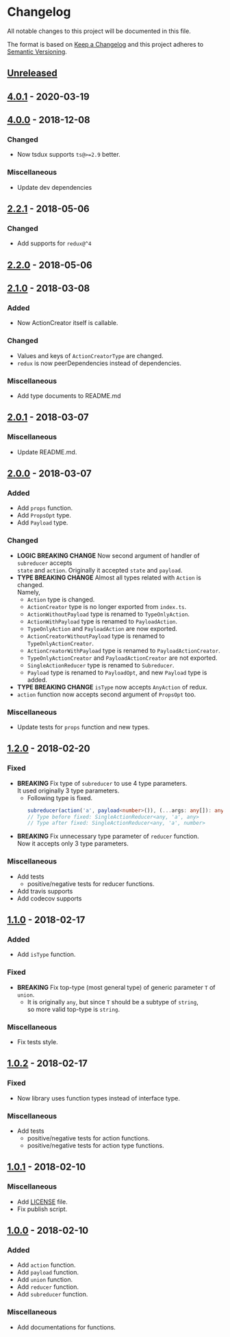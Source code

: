 # Changelog
All notable changes to this project will be documented in this file.

The format is based on [Keep a Changelog](http://keepachangelog.com/en/1.0.0/)
and this project adheres to [Semantic Versioning](http://semver.org/spec/v2.0.0.html).

## [Unreleased]

## [4.0.1] - 2020-03-19

## [4.0.0] - 2018-12-08

### Changed
- Now tsdux supports `ts@>=2.9` better.

### Miscellaneous
- Update dev dependencies

## [2.2.1] - 2018-05-06

### Changed
- Add supports for `redux@^4`

## [2.2.0] - 2018-05-06

## [2.1.0] - 2018-03-08

### Added
- Now ActionCreator itself is callable.

### Changed
- Values and keys of `ActionCreatorType` are changed.
- `redux` is now peerDependencies instead of dependencies.

### Miscellaneous
- Add type documents to README.md

## [2.0.1] - 2018-03-07

### Miscellaneous
- Update README.md.

## [2.0.0] - 2018-03-07

### Added
- Add `props` function.
- Add `PropsOpt` type.
- Add `Payload` type.

### Changed
- **LOGIC BREAKING CHANGE** Now second argument of handler of `subreducer` accepts  
  `state` and `action`. Originally it accepted `state` and `payload`.
- **TYPE BREAKING CHANGE** Almost all types related with `Action` is changed.  
  Namely,
    - `Action` type is changed.
    - `ActionCreator` type is no longer exported from `index.ts`.
    - `ActionWithoutPayload` type is renamed to `TypeOnlyAction`.
    - `ActionWithPayload` type is renamed to `PayloadAction`.
    - `TypeOnlyAction` and `PayloadAction` are now exported.
    - `ActionCreatorWithoutPayload` type is renamed to `TypeOnlyActionCreator`.
    - `ActionCreatorWithPayload` type is renamed to `PayloadActionCreator`.
    - `TypeOnlyActionCreator` and `PayloadActionCreator` are not exported.
    - `SingleActionReducer` type is renamed to `Subreducer`.
    - `Payload` type is renamed to `PayloadOpt`, and new `Payload` type is added.
- **TYPE BREAKING CHANGE** `isType` now accepts `AnyAction` of redux.
- `action` function now accepts second argument of `PropsOpt` too.

### Miscellaneous
- Update tests for `props` function and new types.

## [1.2.0] - 2018-02-20

### Fixed
- **BREAKING** Fix type of `subreducer` to use 4 type parameters.  
  It used originally 3 type parameters.
    - Following type is fixed.
        ```typescript
        subreducer(action('a', payload<number>()), (...args: any[]): any => ({}));
        // Type before fixed: SingleActionReducer<any, 'a', any>
        // Type after fixed: SingleActionReducer<any, 'a', number>
        ```
- **BREAKING** Fix unnecessary type parameter of `reducer` function.  
  Now it accepts only 3 type parameters.

### Miscellaneous
- Add tests
    - positive/negative tests for reducer functions.
- Add travis supports
- Add codecov supports

## [1.1.0] - 2018-02-17

### Added
- Add `isType` function.

### Fixed
- **BREAKING** Fix top-type (most general type) of generic parameter `T` of `union`.
    - It is originally `any`, but since `T` should be a subtype of `string`,  
      so more valid top-type is `string`.

### Miscellaneous
- Fix tests style.

## [1.0.2] - 2018-02-17

### Fixed
- Now library uses function types instead of interface type.

### Miscellaneous
- Add tests
    - positive/negative tests for action functions.
    - positive/negative tests for action type functions.

## [1.0.1] - 2018-02-10

### Miscellaneous
- Add [LICENSE](https://github.com/Ailrun/tsdux/blob/master/LICENSE) file.
- Fix publish script.

## [1.0.0] - 2018-02-10

### Added
- Add `action` function.
- Add `payload` function.
- Add `union` function.
- Add `reducer` function.
- Add `subreducer` function.

### Miscellaneous
- Add documentations for functions.

[Unreleased]: https://github.com/Ailrun/tsdux
[4.0.1]: https://github.com/Ailrun/tsdux/tree/v4.0.1
[4.0.0]: https://github.com/Ailrun/tsdux/tree/v4.0.0
[2.2.1]: https://github.com/Ailrun/tsdux/tree/v2.2.1
[2.2.0]: https://github.com/Ailrun/tsdux/tree/v2.2.0
[2.1.0]: https://github.com/Ailrun/tsdux/tree/v2.1.0
[2.0.1]: https://github.com/Ailrun/tsdux/tree/v2.0.1
[2.0.0]: https://github.com/Ailrun/tsdux/tree/v2.0.0
[1.2.0]: https://github.com/Ailrun/tsdux/tree/v1.2.0
[1.1.0]: https://github.com/Ailrun/tsdux/tree/v1.1.0
[1.0.2]: https://github.com/Ailrun/tsdux/tree/v1.0.2
[1.0.1]: https://github.com/Ailrun/tsdux/tree/v1.0.1
[1.0.0]: https://github.com/Ailrun/tsdux/tree/v1.0.0
